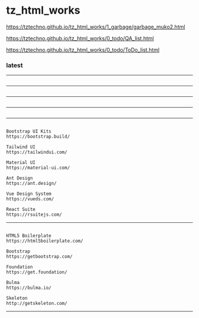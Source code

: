 # tz_html_works

https://tztechno.github.io/tz_html_works/1_garbage/garbage_muko2.html

https://tztechno.github.io/tz_html_works/0_todo/QA_list.html

https://tztechno.github.io/tz_html_works/0_todo/ToDo_list.html

### latest
---
```

```
---
```

```
---
```

```
---
```

```
---
```

Bootstrap UI Kits
https://bootstrap.build/

Tailwind UI
https://tailwindui.com/

Material UI
https://material-ui.com/

Ant Design
https://ant.design/

Vue Design System
https://vueds.com/

React Suite
https://rsuitejs.com/

```
---
```

HTML5 Boilerplate
https://html5boilerplate.com/

Bootstrap
https://getbootstrap.com/

Foundation
https://get.foundation/

Bulma
https://bulma.io/

Skeleton
http://getskeleton.com/

```
---

